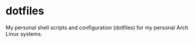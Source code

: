 # dotfiles
My personal shell scripts and configuration (dotfiles) for my personal Arch Linux systems.
